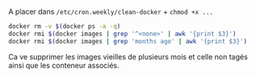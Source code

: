 
A placer dans `/etc/cron.weekly/clean-docker` + `chmod +x ...`

```bash
docker rm -v $(docker ps -a -q)
docker rmi $(docker images | grep '^<none>' | awk '{print $3}')
docker rmi $(docker images | grep 'months ago' | awk '{print $3}')
```

Ca ve supprimer les images vieilles de plusieurs mois et celle non tagés ainsi que les conteneur associés.

<!-- - tags: docker, clean, bash -->